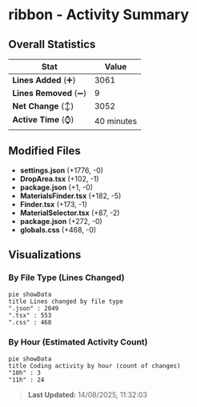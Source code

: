 # ribbon - Activity Summary 

## Overall Statistics

| Stat                   | Value                                                             |
| ---------------------- | ----------------------------------------------------------------- |
| **Lines Added** (➕)   | 3061                                          |
| **Lines Removed** (➖) | 9                                        |
| **Net Change** (↕)    | 3052                |
| **Active Time** (⌚)   | 40 minutes |


## Modified Files
- **settings.json** (+1776, -0)
- **DropArea.tsx** (+102, -1)
- **package.json** (+1, -0)
- **MaterialsFinder.tsx** (+182, -5)
- **Finder.tsx** (+173, -1)
- **MaterialSelector.tsx** (+87, -2)
- **package.json** (+272, -0)
- **globals.css** (+468, -0)

## Visualizations

### By File Type (Lines Changed)

```mermaid
pie showData
title Lines changed by file type
".json" : 2049
".tsx" : 553
".css" : 468
```

### By Hour (Estimated Activity Count)

```mermaid
pie showData
title Coding activity by hour (count of changes)
"10h" : 3
"11h" : 24
```


> **Last Updated:** 14/08/2025, 11:32:03